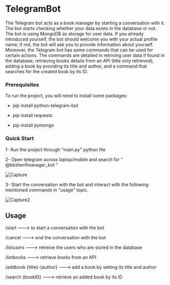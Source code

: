 # TelegramBot
The Telegram bot acts as a book manager by starting a conversation with it. The bot starts checking whether your data exists in the database or not. The bot is using MongoDB as storage for user data. If you already introduced yourself, the bot should welcome you with your actual profile name; if not, the bot will ask you to provide information about yourself. Moreover, the Telegram bot has some commands that can be used for certain actions. The commands are detailed in retriving user data if found in the database, retrieving books details from an API (title only retrieved), adding a book by providing its title and author, and a command that searches for the created book by its ID.

### Prerequisites


To run the project, you will need to install some packages:

* pip install python-telegram-bot

* pip install requests

* pip install pymongo


### Quick Start

1- Run the project through "main.py" python file

2- Open telegram across laptop/mobile and search for " @bbsherifmanager_bot "

![Capture](https://github.com/SherifSultan/TelegramBot/assets/122619738/61491379-09bd-4669-a4f0-1aa0c60bb3f0)

3- Start the conversation with the bot and interact with the following mentioned commands in "usage" topic.

![Capture2](https://github.com/SherifSultan/TelegramBot/assets/122619738/d799bd40-821c-4ed4-8499-4e4461a77280)


## Usage

/start                         ---> to start a conversation with the bot

/cancel                        ---> end the conversation with the bot

/listusers                     ---> retreive the users who are stored in the database

/listbooks                     ---> retrieve books from an API

/addbook {title}-{author}      ---> add a book by setting its title and author

/search {bookID}               ---> retrieve an added book by its ID
